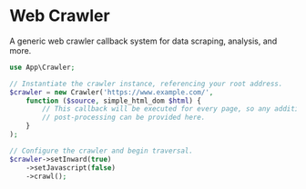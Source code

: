 # Web Crawler

A generic web crawler callback system for data scraping, analysis, and more.

```php
use App\Crawler;

// Instantiate the crawler instance, referencing your root address.
$crawler = new Crawler('https://www.example.com/',
    function ($source, simple_html_dom $html) {
        // This callback will be executed for every page, so any additional logic or
        // post-processing can be provided here.
    }
);

// Configure the crawler and begin traversal.
$crawler->setInward(true)
    ->setJavascript(false)
    ->crawl();
```
